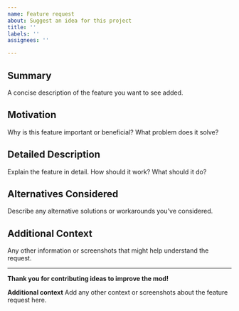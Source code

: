 ```yaml
---
name: Feature request
about: Suggest an idea for this project
title: ''
labels: ''
assignees: ''

---
```


## Summary
A concise description of the feature you want to see added.

## Motivation
Why is this feature important or beneficial? What problem does it solve?

## Detailed Description
Explain the feature in detail. How should it work? What should it do?

## Alternatives Considered
Describe any alternative solutions or workarounds you’ve considered.

## Additional Context
Any other information or screenshots that might help understand the request.

---

**Thank you for contributing ideas to improve the mod!**

**Additional context**
Add any other context or screenshots about the feature request here.
